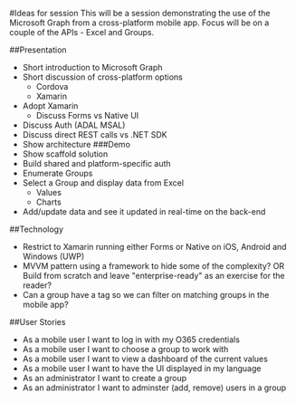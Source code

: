 #Ideas for session
This will be a session demonstrating the use of the Microsoft Graph from a cross-platform mobile app. Focus will be on a couple of the APIs - Excel and Groups.

##Presentation
* Short introduction to Microsoft Graph
* Short discussion of cross-platform options
  - Cordova
  - Xamarin
* Adopt Xamarin
  - Discuss Forms vs Native UI
* Discuss Auth (ADAL MSAL)
* Discuss direct REST calls vs .NET SDK 
* Show architecture
###Demo
* Show scaffold solution
* Build shared and platform-specific auth
* Enumerate Groups
* Select a Group and display data from Excel
  - Values
  - Charts
* Add/update data and see it updated in real-time on the back-end

##Technology
* Restrict to Xamarin running either Forms or Native on iOS, Android and Windows (UWP)
* MVVM pattern using a framework to hide some of the complexity? OR Build from scratch and leave "enterprise-ready" as an exercise for the reader?
* Can a group have a tag so we can filter on matching groups in the mobile app?

##User Stories
* As a mobile user I want to log in with my O365 credentials
* As a mobile user I want to choose a group to work with 
* As a mobile user I want to view a dashboard of the current values
* As a mobile user I want to have the UI displayed in my language
* As an administrator I want to create a group
* As an administrator I want to adminster (add, remove) users in a group